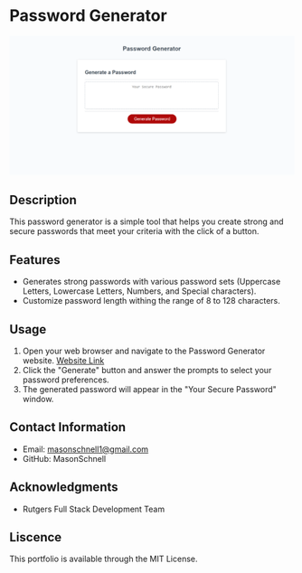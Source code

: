 # Password Generator

![Website Screenshot](images/PasswordGeneratorScreenshot.png)

## Description

This password generator is a simple tool that helps you create strong and secure passwords that meet your criteria with the click of a button.

## Features

-   Generates strong passwords with various password sets (Uppercase Letters, Lowercase Letters, Numbers, and Special characters).
-   Customize password length withing the range of 8 to 128 characters.

## Usage

1. Open your web browser and navigate to the Password Generator website. [Website Link](https://masonschnell.github.io/password-generator/)
2. Click the "Generate" button and answer the prompts to select your password preferences.
3. The generated password will appear in the "Your Secure Password" window.

## Contact Information

-   Email: masonschnell1@gmail.com
-   GitHub: MasonSchnell

## Acknowledgments

-   Rutgers Full Stack Development Team

## Liscence

This portfolio is available through the MIT License.
